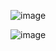 ![image](https://user-images.githubusercontent.com/37501487/205336985-d1af4847-5a05-47d9-a2af-08d620972c83.png)

![image](https://user-images.githubusercontent.com/37501487/205337101-435bf918-dc31-4080-877a-17301f17f9a6.png)
